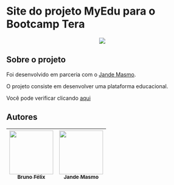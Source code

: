 
# Site do projeto MyEdu para o Bootcamp Tera 

<p align="center">
<img src="http://img.shields.io/static/v1?label=STATUS&message=EM%20DESENVOLVIMENTO&color=GREEN&style=for-the-badge"/>
</p>

## Sobre o projeto

Foi desenvolvido em parceria com o [Jande Masmo](https://github.com/jandemasmo).

O projeto consiste em desenvolver uma plataforma educacional. 

Você pode verificar clicando [aqui](https://brunofelixb.github.io/projeto-site-myedu/)

## Autores

| [<img src="https://avatars.githubusercontent.com/u/99702963?v=4" width=115><br><sub>Bruno Félix</sub>](https://github.com/BrunoFelixB) |  [<img src="https://avatars.githubusercontent.com/u/48549732?v=4" width=115><br><sub>Jande Masmo</sub>](https://github.com/jandemasmo) |
| :---: | :---: |
